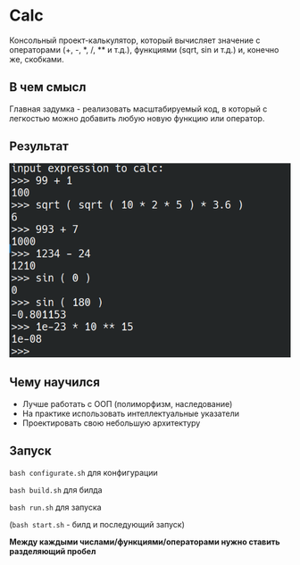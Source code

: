 # Calc
Консольный проект-калькулятор, который вычисляет значение с операторами (+, -, *, /, ** и т.д.), функциями (sqrt, sin и т.д.) и, конечно же, скобками.

## В чем смысл

Главная задумка - реализовать масштабируемый код, в который с легкостью можно добавить любую новую функцию или оператор.

## Результат

![demo1](https://github.com/devaq454/calc/blob/assets/demo1.png)


## Чему научился
- Лучше работать с ООП (полиморфизм, наследование)
- На практике использовать интеллектуальные указатели
- Проектировать свою небольшую архитектуру



## Запуск
```bash configurate.sh``` для конфигурации

```bash build.sh``` для билда

```bash run.sh``` для запуска

(```bash start.sh``` - билд и последующий запуск)

**Между каждыми числами/функциями/операторами нужно ставить разделяющий пробел**
